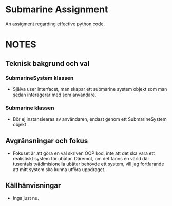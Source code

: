 # Submarine Assignment
An assigment regarding effective python code.

# NOTES
## Teknisk bakgrund och val
### SubmarineSystem klassen
- Själva user interfacet, man skapar ett submarine system objekt som man sedan interagerar med som användare.

### Submarine klassen
- Bör ej instansiearas av användaren, endast genom ett SubmarineSystem objekt

## Avgränsningar och fokus
- Fokuset är att göra en väl skriven OOP kod, inte att det ska vara ett realistiskt system för ubåtar. Däremot, om det fanns en värld där tusentals tvådimisionella ubåtar behövde ett system, vill jag fortfarande att mitt system ska kunna utföra uppdraget.

## Källhänvisningar
- Inga just nu.